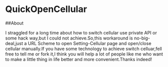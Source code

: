 # QuickOpenCellular

##About 

I straggled for a long time about how to switch cellular use private API or some hack way,but I could not achieve.So,this workaround is no-big-deal,just a URL Scheme to open Setting-Cellular page and open/close cellular manually.If you have some technology to achieve switch celluar,fell free to tell me or fork it,I think you will help a lot of people like me who want to make a little thing in life better and more convenient.Thanks indeed!
